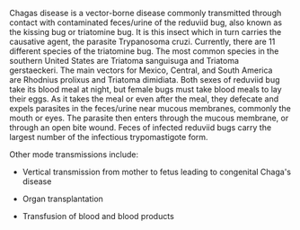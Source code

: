 Chagas disease is a vector-borne disease commonly transmitted through contact with contaminated feces/urine of the reduviid bug, also known as the kissing bug or triatomine bug. It is this insect which in turn carries the causative agent, the parasite Trypanosoma cruzi. Currently, there are 11 different species of the triatomine bug. The most common species in the southern United States are Triatoma sanguisuga and Triatoma gerstaeckeri. The main vectors for Mexico, Central, and South America are Rhodnius prolixus and Triatoma dimidiata. Both sexes of reduviid bug take its blood meal at night, but female bugs must take blood meals to lay their eggs. As it takes the meal or even after the meal, they defecate and expels parasites in the feces/urine near mucous membranes, commonly the mouth or eyes. The parasite then enters through the mucous membrane, or through an open bite wound. Feces of infected reduviid bugs carry the largest number of the infectious trypomastigote form.

Other mode transmissions include:

- Vertical transmission from mother to fetus leading to congenital Chaga's disease

- Organ transplantation

- Transfusion of blood and blood products